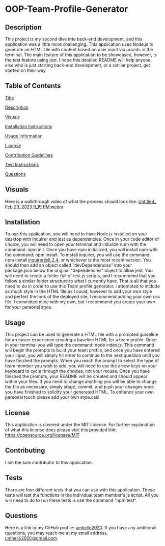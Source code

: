 # OOP-Team-Profile-Generator
            
## Description
    
This project is my second dive into back-end development, and this application was a little more challenging. This application uses Node.js to generate an HTML file with content based on user input via promts in the terminal. The main feature of this application to be showcased, however, is the test feature using jest. I hope this detailed README will help anyone else who is just starting back-end development, or a similar project, get started on their way. 
    
## Table of Contents
[Title](#-oop-team-profile-generator)

[Description](##-description)

[Visuals](##-visuals)
  
[Installation Instructions](##-installation)

[Usage Information](##-usage)

[License](##-license)

[Contribution Guidelines](##-contributing)

[Test Instructions](##-tests)

[Questions](##-questions)

## Visuals

Here is a walkthrough video of what the process should look like.
[Untitled_ Feb 23, 2023 9_19 PM.webm](https://user-images.githubusercontent.com/118483617/221084807-a12d186e-b08c-4b8e-9577-6dda2d1b5779.webm)

    
## Installation
    
To use this application, you will need to have Node.js installed on your desktop with inquirer and jest as dependencies. Once in your code editor of choice, you will need to open your terminal and initialize npm with the command: npm init. Once you have npm initialized, you will install npm with the command: npm install. To install inquirer, you will use the command: npm install inquirer@8.2.4, or whichever is the most recent version. You should then add an object called "devDependencies" into your package.json below the original "dependencies" object to allow jest. You will need to create a folder full of test js scripts, and I recommend that you follow a similar folder structure to what I currently have. That is all that you need to do in order to use this Team profile generator. I attempted to include as much style in the HTML file as I could, however to add your own style and perfect the look of the deployed site, I recommend adding your own css file. I committed mine with my own, but I recommend you create your own for your personal style.
            
## Usage
    
This project can be used to generate a HTML file with a prompted guideline for an easier experience creating a baseline HTML for a team profile. Once in your terminal you will type the command: node index.js. This command will begin the prompts to build your team profile, and once you have entered your input, you will simply hit enter to continue to the next question until you have finished the prompts. When you reach the prompt to select the type of team member you wish to add, you will need to use the arrow keys on your keyboard to cycle through the choices, not your mouse. Once you have finished the prompts, your README will be created and should appear within your files. If you need to change anything you will be able to change the file as necessary, simply stage, commit, and push your changes once you have finished to solidify your generated HTML. To enhance your own personal touch please add your own style.css!
    
## License 
This application is covered under the MIT License. For further explanation of what this license does please visit this provided link:  https://opensource.org/licenses/MIT
    
## Contributing
    
I am the sole contributor to this application.
  
## Tests
  
There are four different tests that you can use with this application. These tests will test the functions in the individual team member's js script. All you will need to do to run these tests is use the command "npm test". 
  
## Questions
Here is a link to my GitHub profile: [umhello2020](https://github.com/umhello2020).
If you have any additional questions, you may reach me at my email address, umhello2020@gmail.com. 
  
